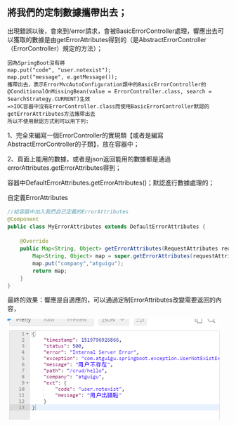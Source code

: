 ## 將我們的定制數據攜帶出去；

出現錯誤以後，會來到/error請求，會被BasicErrorController處理，響應出去可以獲取的數據是由getErrorAttributes得到的（是AbstractErrorController（ErrorController）規定的方法）；  
```
因為SpringBoot沒有將
map.put("code", "user.notexist");
map.put("message", e.getMessage());
攜帶出去，表示ErrorMvcAutoConfiguration類中的BasicErrorController的@ConditionalOnMissingBean(value = ErrorController.class, search = SearchStrategy.CURRENT)生效
=>IOC容器中沒有ErrorController.class而使用BasicErrorController默認的getErrorAttributes方法攜帶出去
所以不使用默認方式則可以用下列:
```  
​	1、完全來編寫一個ErrorController的實現類【或者是編寫AbstractErrorController的子類】，放在容器中；

​	2、頁面上能用的數據，或者是json返回能用的數據都是通過errorAttributes.getErrorAttributes得到；

​			容器中DefaultErrorAttributes.getErrorAttributes()；默認進行數據處理的；

自定義ErrorAttributes

```java
//給容器中加入我們自己定義的ErrorAttributes
@Component
public class MyErrorAttributes extends DefaultErrorAttributes {

    @Override
    public Map<String, Object> getErrorAttributes(RequestAttributes requestAttributes, boolean includeStackTrace) {
        Map<String, Object> map = super.getErrorAttributes(requestAttributes, includeStackTrace);
        map.put("company","atguigu");
        return map;
    }
}
```

最終的效果：響應是自適應的，可以通過定制ErrorAttributes改變需要返回的內容，

![](images/搜狗截图20180228135513.png)